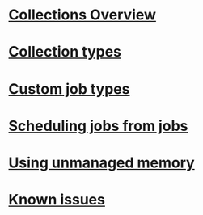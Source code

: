 # [Collections Overview](index.md)
# [Collection types](collection-types.md)
# [Custom job types](jobs/custom_job_types.md)
# [Scheduling jobs from jobs](jobs/scheduling_a_job_from_a_job.md)
# [Using unmanaged memory](allocation.md)
# [Known issues](issues.md)
